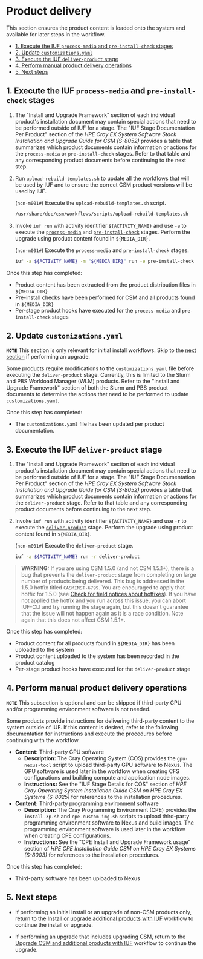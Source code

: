 # Product delivery

This section ensures the product content is loaded onto the system and available for later steps in the workflow.

- [1. Execute the IUF `process-media` and `pre-install-check` stages](#1-execute-the-iuf-process-media-and-pre-install-check-stages)
- [2. Update `customizations.yaml`](#2-update-customizationsyaml)
- [3. Execute the IUF `deliver-product` stage](#3-execute-the-iuf-deliver-product-stage)
- [4. Perform manual product delivery operations](#4-perform-manual-product-delivery-operations)
- [5. Next steps](#5-next-steps)

## 1. Execute the IUF `process-media` and `pre-install-check` stages

1. The "Install and Upgrade Framework" section of each individual product's installation document may contain special actions that need to be performed outside of IUF for a stage. The "IUF Stage Documentation Per Product"
section of the _HPE Cray EX System Software Stack Installation and Upgrade Guide for CSM (S-8052)_ provides a table that summarizes which product documents contain information or actions for the `process-media` or `pre-install-check` stages.
Refer to that table and any corresponding product documents before continuing to the next step.

1. Run `upload-rebuild-templates.sh` to update all the workflows that will be used by IUF and to ensure the correct CSM product versions will be used by IUF.

    (`ncn-m001#`) Execute the `upload-rebuild-templates.sh` script.

    ```bash
    /usr/share/doc/csm/workflows/scripts/upload-rebuild-templates.sh
    ```

1. Invoke `iuf run` with activity identifier `${ACTIVITY_NAME}` and use `-e` to execute the [`process-media`](../stages/process_media.md) and [`pre-install-check`](../stages/pre_install_check.md) stages. Perform the upgrade
   using product content found in `${MEDIA_DIR}`.

    (`ncn-m001#`) Execute the `process-media` and `pre-install-check` stages.

    ```bash
    iuf -a ${ACTIVITY_NAME} -m "${MEDIA_DIR}" run -e pre-install-check
    ```

Once this step has completed:

- Product content has been extracted from the product distribution files in `${MEDIA_DIR}`
- Pre-install checks have been performed for CSM and all products found in `${MEDIA_DIR}`
- Per-stage product hooks have executed for the `process-media` and `pre-install-check` stages

## 2. Update `customizations.yaml`

**`NOTE`** This section is only relevant for initial install workflows. Skip to the [next section](#3-execute-the-iuf-deliver-product-stage) if performing an upgrade.

Some products require modifications to the `customizations.yaml` file before executing the `deliver-product` stage. Currently, this is limited to the Slurm and PBS Workload Manager (WLM) products. Refer to the
"Install and Upgrade Framework" section of both the Slurm and PBS product documents to determine the actions that need to be performed to update `customizations.yaml`.

Once this step has completed:

- The `customizations.yaml` file has been updated per product documentation.

## 3. Execute the IUF `deliver-product` stage

1. The "Install and Upgrade Framework" section of each individual product's installation document may contain special actions that need to be performed outside of IUF for a stage. The "IUF Stage Documentation Per Product"
section of the _HPE Cray EX System Software Stack Installation and Upgrade Guide for CSM (S-8052)_ provides a table that summarizes which product documents contain information or actions for the `deliver-product` stage.
Refer to that table and any corresponding product documents before continuing to the next step.

1. Invoke `iuf run` with activity identifier `${ACTIVITY_NAME}` and use `-r` to execute the [`deliver-product`](../stages/deliver_product.md) stage. Perform the upgrade using product content found in `${MEDIA_DIR}`.

    (`ncn-m001#`) Execute the `deliver-product` stage.

    ```bash
    iuf -a ${ACTIVITY_NAME} run -r deliver-product
    ```

> **WARNING:** If you are using CSM 1.5.0 (and not CSM 1.5.1+), there is a bug that prevents the `deliver-product` stage from completing on large number of products being delivered. This bug is addressed in the 1.5.0 hotfix titled `CASMINST-6799`. You are encouraged to apply that hotfix for 1.5.0 (see [Check for field notices about hotfixes](../../../update_product_stream/index.md#check-for-field-notices-about-hotfixes)). If you have not applied the hotfix and you run across this issue, you can abort IUF-CLI and try running the stage again, but this doesn't guarantee that the issue will not happen again as it is a race condition. Note again that this does not affect CSM 1.5.1+.  

Once this step has completed:

- Product content for all products found in `${MEDIA_DIR}` has been uploaded to the system
- Product content uploaded to the system has been recorded in the product catalog
- Per-stage product hooks have executed for the `deliver-product` stage

## 4. Perform manual product delivery operations

**`NOTE`** This subsection is optional and can be skipped if third-party GPU and/or programming environment software is not needed.

Some products provide instructions for delivering third-party content to the system outside of IUF. If this content is desired, refer to the following documentation for instructions and execute the procedures before continuing
with the workflow.

- **Content:** Third-party GPU software
  - **Description:** The Cray Operating System (COS) provides the `gpu-nexus-tool` script to upload third-party GPU software to Nexus. The GPU software is used later in the workflow when creating CFS configurations and building
    compute and application node images.
  - **Instructions:** See the "IUF Stage Details for COS" section of _HPE Cray Operating System Installation Guide CSM on HPE Cray EX Systems (S-8025)_ for references to the installation procedures.
- **Content:** Third-party programming environment software
  - **Description:** The Cray Programming Environment (CPE) provides the `install-3p.sh` and `cpe-custom-img.sh` scripts to upload third-party programming environment software to Nexus and build images. The programming environment
    software is used later in the workflow when creating CPE configurations.
  - **Instructions:** See the "CPE Install and Upgrade Framework usage" section of _HPE CPE Installation Guide CSM on HPE Cray EX Systems (S-8003)_ for references to the installation procedures.

Once this step has completed:

- Third-party software has been uploaded to Nexus

## 5. Next steps

- If performing an initial install or an upgrade of non-CSM products only, return to the
  [Install or upgrade additional products with IUF](install_or_upgrade_additional_products_with_iuf.md)
  workflow to continue the install or upgrade.

- If performing an upgrade that includes upgrading CSM, return to the
  [Upgrade CSM and additional products with IUF](upgrade_csm_and_additional_products_with_iuf.md)
  workflow to continue the upgrade.
